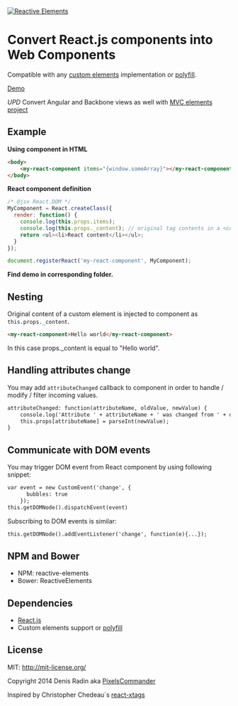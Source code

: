 <a href="http://pixelscommander.com/polygon/reactive-elements/example/#.U0LMA62Sy7o">
    <img alt="Reactive Elements" src="http://pixelscommander.com/polygon/reactive-elements/assets/logo-reactive-elements-small.png"/>
</a>

Convert React.js components into Web Components
===============================================
Compatible with any [custom elements](http://w3c.github.io/webcomponents/spec/custom/) implementation or [polyfill](https://github.com/Polymer/CustomElements).

[Demo](http://pixelscommander.com/polygon/reactive-elements/example/)

*UPD* Convert Angular and Backbone views as well with [MVC elements project](https://github.com/MVC-Elements)

Example
-------
**Using component in HTML**

```html
<body>
	<my-react-component items="{window.someArray}"></my-react-component>
</body>
```

**React component definition**
```js
/* @jsx React.DOM */
MyComponent = React.createClass({
  render: function() {
    console.log(this.props.items);
    console.log(this.props._content); // original tag contents in a <content>
    return <ul><li>React content</li></ul>;
  }
});

document.registerReact('my-react-component', MyComponent);
```

**Find demo in corresponding folder.**

Nesting
-------
Original content of a custom element is injected to component as ```this.props._content```.

```html
<my-react-component>Hello world</my-react-component>
```

In this case props._content is equal to "Hello world".

Handling attributes change
--------------------------
You may add ```attributeChanged``` callback to component in order to handle / modify / filter incoming values.

```html
attributeChanged: function(attributeName, oldValue, newValue) {
    console.log('Attribute ' + attributeName + ' was changed from ' + oldValue + ' to ' + newValue);
    this.props[attributeName] = parseInt(newValue);
}
```

Communicate with DOM events
---------------------------
You may trigger DOM event from React component by using following snippet:
```html
var event = new CustomEvent('change', {
      bubbles: true
    });
this.getDOMNode().dispatchEvent(event)
```
Subscribing to DOM events is similar:
```html
this.getDOMNode().addEventListener('change', function(e){...});
```

NPM and Bower
------------------------------------------
- NPM: reactive-elements
- Bower: ReactiveElements

Dependencies
------------
- [React.js](https://github.com/facebook/react)
- Custom elements support or [polyfill](https://github.com/Polymer/CustomElements)

License
-------
MIT: http://mit-license.org/

Copyright 2014 Denis Radin aka [PixelsCommander](http://pixelscommander.com)

Inspired by Christopher Chedeau`s [react-xtags](http://github.com/vjeux/react-xtags/)
